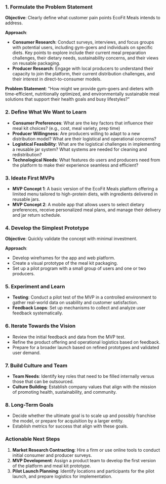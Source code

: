 ### 1. Formulate the Problem Statement

**Objective**: Clearly define what customer pain points EcoFit Meals intends to address.

**Approach**:
- **Consumer Research**: Conduct surveys, interviews, and focus groups with potential users, including gym-goers and individuals on specific diets. Key points to explore include their current meal preparation challenges, their dietary needs, sustainability concerns, and their views on reusable packaging.
- **Producer Research**: Engage with local producers to understand their capacity to join the platform, their current distribution challenges, and their interest in direct-to-consumer models.

**Problem Statement**: "How might we provide gym-goers and dieters with time-efficient, nutritionally optimized, and environmentally sustainable meal solutions that support their health goals and busy lifestyles?"

### 2. Define What We Want to Learn

- **Consumer Preferences**: What are the key factors that influence their meal kit choices? (e.g., cost, meal variety, prep time)
- **Producer Willingness**: Are producers willing to adapt to a new distribution model? What are their logistical and operational concerns?
- **Logistical Feasibility**: What are the logistical challenges in implementing a reusable jar system? What systems are needed for cleaning and redistribution?
- **Technological Needs**: What features do users and producers need from the platform to make their experience seamless and efficient?

### 3. Ideate First MVPs

- **MVP Concept 1**: A basic version of the EcoFit Meals platform offering a limited menu tailored to high-protein diets, with ingredients delivered in reusable jars.
- **MVP Concept 2**: A mobile app that allows users to select dietary preferences, receive personalized meal plans, and manage their delivery and jar return schedule.

### 4. Develop the Simplest Prototype

**Objective**: Quickly validate the concept with minimal investment.

**Approach**:
- Develop wireframes for the app and web platform.
- Create a visual prototype of the meal kit packaging.
- Set up a pilot program with a small group of users and one or two producers.

### 5. Experiment and Learn

- **Testing**: Conduct a pilot test of the MVP in a controlled environment to gather real-world data on usability and customer satisfaction.
- **Feedback Loops**: Set up mechanisms to collect and analyze user feedback systematically.

### 6. Iterate Towards the Vision

- Review the initial feedback and data from the MVP test.
- Refine the product offering and operational logistics based on feedback.
- Prepare for a broader launch based on refined prototypes and validated user demand.

### 7. Build Culture and Team

- **Team Needs**: Identify key roles that need to be filled internally versus those that can be outsourced.
- **Culture Building**: Establish company values that align with the mission of promoting health, sustainability, and community.

### 8. Long-Term Goals

- Decide whether the ultimate goal is to scale up and possibly franchise the model, or prepare for acquisition by a larger entity.
- Establish metrics for success that align with these goals.

### Actionable Next Steps

1. **Market Research Contracting**: Hire a firm or use online tools to conduct initial consumer and producer surveys.
2. **MVP Development**: Assign a product team to develop the first version of the platform and meal kit prototype.
3. **Pilot Launch Planning**: Identify locations and participants for the pilot launch, and prepare logistics for implementation.

